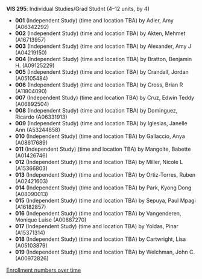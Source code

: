 **VIS 295**: Individual Studies/Grad Studnt (4–12 units, by 4)

- **001** (Independent Study) (time and location TBA) by Adler, Amy (A06342292)
- **002** (Independent Study) (time and location TBA) by Akten, Mehmet (A16713957)
- **003** (Independent Study) (time and location TBA) by Alexander, Amy J (A04219150)
- **004** (Independent Study) (time and location TBA) by Bratton, Benjamin H. (A09125229)
- **005** (Independent Study) (time and location TBA) by Crandall, Jordan (A05105484)
- **006** (Independent Study) (time and location TBA) by Cross, Brian R (A11804090)
- **007** (Independent Study) (time and location TBA) by Cruz, Edwin Teddy (A06892504)
- **008** (Independent Study) (time and location TBA) by Dominguez, Ricardo (A06331913)
- **009** (Independent Study) (time and location TBA) by Iglesias, Janelle Ann (A53244858)
- **010** (Independent Study) (time and location TBA) by Gallaccio, Anya (A08617689)
- **011** (Independent Study) (time and location TBA) by Mangolte, Babette (A01426746)
- **012** (Independent Study) (time and location TBA) by Miller, Nicole L (A15366803)
- **013** (Independent Study) (time and location TBA) by Ortiz-Torres, Ruben (A02421603)
- **014** (Independent Study) (time and location TBA) by Park, Kyong Dong (A08090013)
- **015** (Independent Study) (time and location TBA) by Sepuya, Paul Mpagi (A16182857)
- **016** (Independent Study) (time and location TBA) by Vangenderen, Monique Luise (A00887270)
- **017** (Independent Study) (time and location TBA) by Yoldas, Pinar (A15371314)
- **018** (Independent Study) (time and location TBA) by Cartwright, Lisa (A05103879)
- **019** (Independent Study) (time and location TBA) by Welchman, John C. (A00972826)

[Enrollment numbers over time](./VIS295.tsv)

